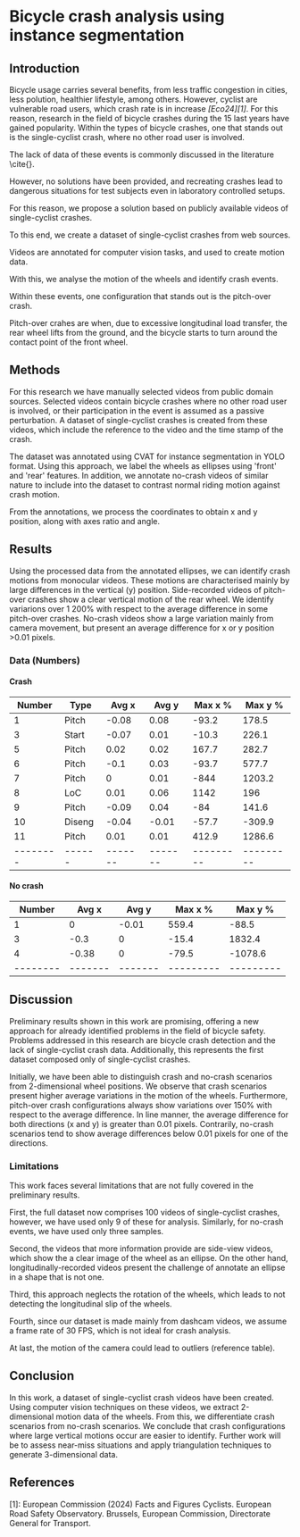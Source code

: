 Bicycle crash analysis using instance segmentation
==================================================

Introduction
------------

Bicycle usage carries several benefits, from less traffic congestion in cities,
less polution, healthier lifestyle, among others. However, cyclist are
vulnerable road users, which crash rate is in increase <cite>[Eco24][1]</cite>.
For this reason, research in the field of bicycle crashes during the 15 last
years have gained popularity. Within the types of bicycle crashes, one that
stands out is the single-cyclist crash, where no other road user is involved.


The lack of data of these events is commonly discussed in the literature \cite{}.

However, no solutions have been provided, and recreating crashes lead to
dangerous situations for test subjects even in laboratory controlled setups.

For this reason, we propose a solution based on publicly available videos of
single-cyclist crashes.

To this end, we create a dataset of single-cyclist crashes from web sources.

Videos are annotated for computer vision tasks, and used to create motion data.

With this, we analyse the motion of the wheels and identify crash events.

Within these events, one configuration that stands out is the pitch-over crash.

Pitch-over crahes are when, due to excessive longitudinal load transfer, the
rear wheel lifts from the ground, and the bicycle starts to turn around the
contact point of the front wheel.


Methods
-------

For this research we have manually selected videos from public domain sources.
Selected videos contain bicycle crashes where no other road user is involved, or
their participation in the event is assumed as a passive perturbation. A
dataset of single-cyclist crashes is created from these videos, which include
the reference to the video and the time stamp of the crash.


The dataset was annotated using CVAT for instance segmentation in YOLO format.
Using this approach, we label the wheels as ellipses using 'front' and 'rear'
features. In addition, we annotate no-crash videos of similar nature to include
into the dataset to contrast normal riding motion against crash motion.


From the annotations, we process the coordinates to obtain x and y position,
along with axes ratio and angle.



Results
-------

Using the processed data from the annotated ellipses, we can identify crash
motions from monocular videos. These motions are characterised mainly by large
differences in the vertical (y) position. Side-recorded videos of pitch-over
crashes show a clear vertical motion of the rear wheel. We identify variarions
over 1 200% with respect to the average difference in some pitch-over crashes.
No-crash videos show a large variation mainly from camera movement, but present
an average difference for x or y position >0.01 pixels.



### Data (Numbers)
#### Crash

| Number | Type | Avg x | Avg y | Max x % | Max y % |
|--------|------|-------|-------|---------|---------|
|    1   |Pitch | -0.08 | 0.08  | -93.2   | 178.5   |
|    3   |Start | -0.07 | 0.01  | -10.3   | 226.1   |
|    5   |Pitch | 0.02  | 0.02  | 167.7   | 282.7   |
|    6   |Pitch | -0.1  | 0.03  | -93.7   | 577.7   |
|    7   |Pitch | 0     | 0.01  | -844    | 1203.2  |
|    8   |LoC   | 0.01  | 0.06  | 1142    | 196     |
|    9   |Pitch | -0.09 | 0.04  | -84     | 141.6   |
|   10   |Diseng| -0.04 | -0.01 | -57.7   | -309.9  |
|   11   |Pitch | 0.01  | 0.01  | 412.9   | 1286.6  |
|--------|------|-------|-------|---------|---------|


#### No crash

| Number | Avg x | Avg y | Max x % | Max y % |
|--------|-------|-------|---------|---------|
|    1   | 0     | -0.01 | 559.4   | -88.5   |
|    3   | -0.3  | 0     | -15.4   | 1832.4  |
|    4   | -0.38 | 0     | -79.5   | -1078.6 |
|--------|-------|-------|---------|---------|



Discussion
----------

Preliminary results shown in this work are promising, offering a new approach
for already identified problems in the field of bicycle safety. Problems
addressed in this research are bicycle crash detection and the lack of
single-cyclist crash data. Additionally, this represents the first dataset
composed only of single-cyclist crashes.



Initially, we have been able to distinguish crash and no-crash scenarios from
2-dimensional wheel positions. We observe that crash scenarios present higher
average variations in the motion of the wheels. Furthermore, pitch-over crash
configurations always show variations over 150% with respect to the average
difference. In line manner, the average difference for both directions (x and y)
is greater than 0.01 pixels. Contrarily, no-crash scenarios tend to show average
differences below 0.01 pixels for one of the directions.


### Limitations


This work faces several limitations that are not fully covered in the
preliminary results.

First, the full dataset now comprises 100 videos of single-cyclist crashes,
however, we have used only 9 of these for analysis. Similarly, for no-crash
events, we have used only three samples.

Second, the videos that more information provide are side-view videos, which
show the a clear image of the wheel as an ellipse. On the other hand,
longitudinally-recorded videos present the challenge of annotate an ellipse in a
shape that is not one.

Third, this approach neglects the rotation of the wheels, which leads to not
detecting the longitudinal slip of the wheels.

Fourth, since our dataset is made mainly from dashcam videos, we assume a frame
rate of 30 FPS, which is not ideal for crash analysis.

At last, the motion of the camera could lead to outliers (reference table).




Conclusion
----------

In this work, a dataset of single-cyclist crash videos have been created. Using
computer vision techniques on these videos, we extract 2-dimensional motion data
of the wheels. From this, we differentiate crash scenarios from no-crash 
scenarios. We conclude that crash configurations where large vertical motions
occur are easier to identify. Further work will be to assess near-miss
situations and apply triangulation techniques to generate 3-dimensional data.




References
----------

[1]: European Commission (2024) Facts and Figures Cyclists. European Road Safety
Observatory. Brussels, European Commission, Directorate General for Transport.

